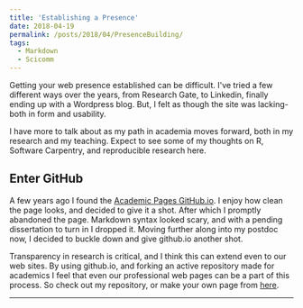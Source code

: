 ```yaml
---
title: 'Establishing a Presence'
date: 2018-04-19
permalink: /posts/2018/04/PresenceBuilding/
tags:
  - Markdown
  - Scicomm
---
```


Getting your web presence established can be difficult. I've tried a few different ways over the years, from Research Gate, to Linkedin, finally ending up with a Wordpress blog. But, I felt as though the site was lacking- both in form and usability. 

I have more to talk about as my path in academia moves forward, both in my research and my teaching. Expect to see some of my thoughts on R, Software Carpentry, and reproducible research here. 


Enter GitHub
------
A few years ago I found the [Academic Pages GitHub.io](https://academicpages.github.io/). I enjoy how clean the page looks, and decided to give it a shot. After which I promptly abandoned the page. Markdown syntax looked scary, and with a pending dissertation to turn in I dropped it. Moving further along into my postdoc now, I decided to buckle down and give github.io another shot. 

Transparency in research is critical, and I think this can extend even to our web sites. By using github.io, and forking an active repository made for academics I feel that even our professional web pages can be a part of this process. So check out my repository, or make your own page from [here](https://academicpages.github.io/). 

----
